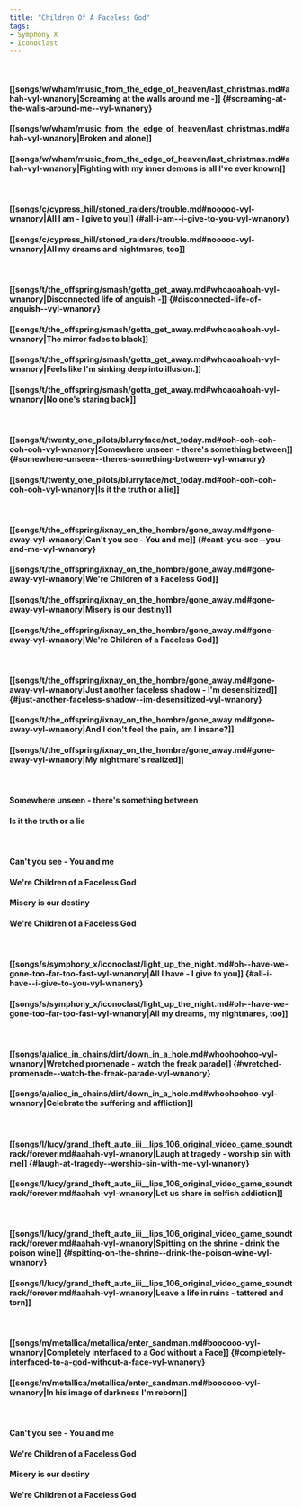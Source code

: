 ```yaml
---
title: "Children Of A Faceless God"
tags:
- Symphony X
- Iconoclast
---
```

&nbsp;
#### [[songs/w/wham/music_from_the_edge_of_heaven/last_christmas.md#ahah-vyl-wnanory|Screaming at the walls around me -]] {#screaming-at-the-walls-around-me--vyl-wnanory}
#### [[songs/w/wham/music_from_the_edge_of_heaven/last_christmas.md#ahah-vyl-wnanory|Broken and alone]]
#### [[songs/w/wham/music_from_the_edge_of_heaven/last_christmas.md#ahah-vyl-wnanory|Fighting with my inner demons is all I've ever known]]
&nbsp;
#### [[songs/c/cypress_hill/stoned_raiders/trouble.md#nooooo-vyl-wnanory|All I am - I give to you]] {#all-i-am--i-give-to-you-vyl-wnanory}
#### [[songs/c/cypress_hill/stoned_raiders/trouble.md#nooooo-vyl-wnanory|All my dreams and nightmares, too]]
&nbsp;
#### [[songs/t/the_offspring/smash/gotta_get_away.md#whoaoahoah-vyl-wnanory|Disconnected life of anguish -]] {#disconnected-life-of-anguish--vyl-wnanory}
#### [[songs/t/the_offspring/smash/gotta_get_away.md#whoaoahoah-vyl-wnanory|The mirror fades to black]]
#### [[songs/t/the_offspring/smash/gotta_get_away.md#whoaoahoah-vyl-wnanory|Feels like I'm sinking deep into illusion.]]
#### [[songs/t/the_offspring/smash/gotta_get_away.md#whoaoahoah-vyl-wnanory|No one's staring back]]
&nbsp;
#### [[songs/t/twenty_one_pilots/blurryface/not_today.md#ooh-ooh-ooh-ooh-ooh-vyl-wnanory|Somewhere unseen - there's something between]] {#somewhere-unseen--theres-something-between-vyl-wnanory}
#### [[songs/t/twenty_one_pilots/blurryface/not_today.md#ooh-ooh-ooh-ooh-ooh-vyl-wnanory|Is it the truth or a lie]]
&nbsp;
#### [[songs/t/the_offspring/ixnay_on_the_hombre/gone_away.md#gone-away-vyl-wnanory|Can't you see - You and me]] {#cant-you-see--you-and-me-vyl-wnanory}
#### [[songs/t/the_offspring/ixnay_on_the_hombre/gone_away.md#gone-away-vyl-wnanory|We're Children of a Faceless God]]
#### [[songs/t/the_offspring/ixnay_on_the_hombre/gone_away.md#gone-away-vyl-wnanory|Misery is our destiny]]
#### [[songs/t/the_offspring/ixnay_on_the_hombre/gone_away.md#gone-away-vyl-wnanory|We're Children of a Faceless God]]
&nbsp;
#### [[songs/t/the_offspring/ixnay_on_the_hombre/gone_away.md#gone-away-vyl-wnanory|Just another faceless shadow - I'm desensitized]] {#just-another-faceless-shadow--im-desensitized-vyl-wnanory}
#### [[songs/t/the_offspring/ixnay_on_the_hombre/gone_away.md#gone-away-vyl-wnanory|And I don't feel the pain, am I insane?]]
#### [[songs/t/the_offspring/ixnay_on_the_hombre/gone_away.md#gone-away-vyl-wnanory|My nightmare's realized]]
&nbsp;
#### Somewhere unseen - there's something between
#### Is it the truth or a lie
&nbsp;
#### Can't you see - You and me
#### We're Children of a Faceless God
#### Misery is our destiny
#### We're Children of a Faceless God
&nbsp;
#### [[songs/s/symphony_x/iconoclast/light_up_the_night.md#oh--have-we-gone-too-far-too-fast-vyl-wnanory|All I have - I give to you]] {#all-i-have--i-give-to-you-vyl-wnanory}
#### [[songs/s/symphony_x/iconoclast/light_up_the_night.md#oh--have-we-gone-too-far-too-fast-vyl-wnanory|All my dreams, my nightmares, too]]
&nbsp;
#### [[songs/a/alice_in_chains/dirt/down_in_a_hole.md#whoohoohoo-vyl-wnanory|Wretched promenade - watch the freak parade]] {#wretched-promenade--watch-the-freak-parade-vyl-wnanory}
#### [[songs/a/alice_in_chains/dirt/down_in_a_hole.md#whoohoohoo-vyl-wnanory|Celebrate the suffering and affliction]]
&nbsp;
#### [[songs/l/lucy/grand_theft_auto_iii__lips_106_original_video_game_soundtrack/forever.md#aahah-vyl-wnanory|Laugh at tragedy - worship sin with me]] {#laugh-at-tragedy--worship-sin-with-me-vyl-wnanory}
#### [[songs/l/lucy/grand_theft_auto_iii__lips_106_original_video_game_soundtrack/forever.md#aahah-vyl-wnanory|Let us share in selfish addiction]]
&nbsp;
#### [[songs/l/lucy/grand_theft_auto_iii__lips_106_original_video_game_soundtrack/forever.md#aahah-vyl-wnanory|Spitting on the shrine - drink the poison wine]] {#spitting-on-the-shrine--drink-the-poison-wine-vyl-wnanory}
#### [[songs/l/lucy/grand_theft_auto_iii__lips_106_original_video_game_soundtrack/forever.md#aahah-vyl-wnanory|Leave a life in ruins - tattered and torn]]
&nbsp;
#### [[songs/m/metallica/metallica/enter_sandman.md#boooooo-vyl-wnanory|Completely interfaced to a God without a Face]] {#completely-interfaced-to-a-god-without-a-face-vyl-wnanory}
#### [[songs/m/metallica/metallica/enter_sandman.md#boooooo-vyl-wnanory|In his image of darkness  I'm reborn]]
&nbsp;
#### Can't you see - You and me
#### We're Children of a Faceless God
#### Misery is our destiny
#### We're Children of a Faceless God
